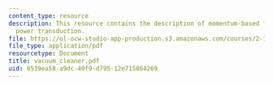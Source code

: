 ```yaml
---
content_type: resource
description: This resource contains the description of momentum-based fluid-mechanical
  power transduction.
file: https://ol-ocw-studio-app-production.s3.amazonaws.com/courses/2-141-modeling-and-simulation-of-dynamic-systems-fall-2006/8539ea58a9dc40f9d79512e715864269_vacuum_cleaner.pdf
file_type: application/pdf
resourcetype: Document
title: vacuum_cleaner.pdf
uid: 8539ea58-a9dc-40f9-d795-12e715864269
---
```

